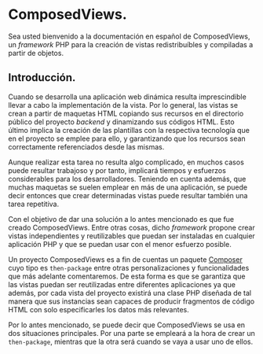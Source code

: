 
# ComposedViews.

Sea usted bienvenido a la documentación en español de ComposedViews, un *framework* PHP para la creación de vistas redistribuíbles y compiladas a partir de objetos.

## Introducción.

Cuando se desarrolla una aplicación web dinámica resulta imprescindible llevar a cabo la implementación de la vista. Por lo general, las vistas se crean a partir de maquetas HTML copiando sus recursos en el directorio público del proyecto *backend* y dinamizando sus códigos HTML. Esto último implica la creación de las plantillas con la respectiva tecnología que en el proyecto se emplee para ello, y garantizando que los recursos sean correctamente referenciados desde las mismas.

Aunque realizar esta tarea no resulta algo complicado, en muchos casos puede resultar trabajoso y por tanto, implicará tiempos y esfuerzos considerables para los desarrolladores. Teniendo en cuenta además, que muchas maquetas se suelen emplear en más de una aplicación, se puede decir entonces que crear determinadas vistas puede resultar también una tarea repetitiva.

Con el objetivo de dar una solución a lo antes mencionado es que fue creado ComposedViews. Entre otras cosas, dicho *framework* propone crear vistas independientes y reutilizables que puedan ser instaladas en cualquier aplicación PHP y que se puedan usar con el menor esfuerzo posible.

Un proyecto ComposedViews es a fin de cuentas un paquete [Composer](https://getcomposer.org) cuyo tipo es `then-package` entre otras personalizaciones y funcionalidades que más adelante comentaremos. De esta forma es que se garantiza que las vistas puedan ser reutilizadas entre diferentes aplicaciones ya que además, por cada vista del proyecto existirá una clase PHP diseñada de tal manera que sus instancias sean capaces de producir fragmentos de código HTML con solo especificarles los datos más relevantes.

Por lo antes mencionado, se puede decir que ComposedViews se usa en dos situaciones principales. Por una parte se empleará a la hora de crear un `then-package`, mientras que la otra será cuando se vaya a usar uno de ellos.

